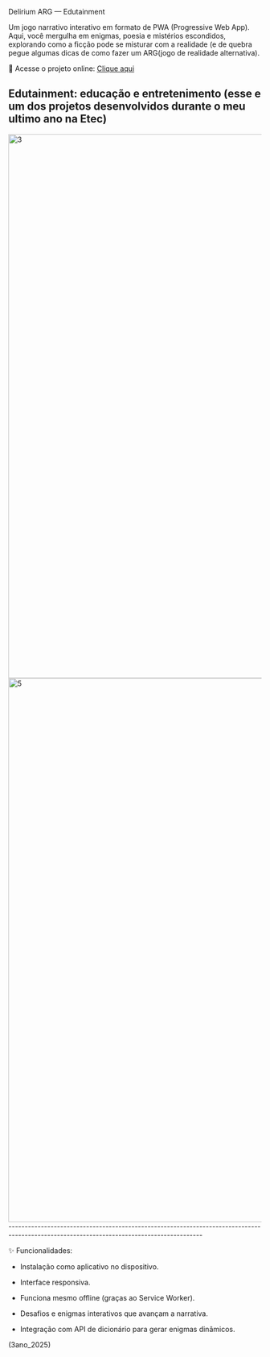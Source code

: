 Delirium ARG — Edutainment

Um jogo narrativo interativo em formato de PWA (Progressive Web App).
Aqui, você mergulha em enigmas, poesia e mistérios escondidos, explorando como a ficção pode se misturar com a realidade (e de quebra pegue algumas dicas de como fazer um ARG(jogo de realidade alternativa).

🔗 Acesse o projeto online: [Clique aqui](https://sweet-aludra.github.io/ARG/index.html)

Edutainment: educação e entretenimento
(esse e um dos projetos desenvolvidos durante o meu ultimo ano na Etec)
------------------------------------------------------------------------------------------------------------------------------------------
<img width="1920" height="1080" alt="3" src="https://github.com/user-attachments/assets/8fce66de-578b-41bd-9ebc-fed1c6e79782" />
<img width="1920" height="1080" alt="5" src="https://github.com/user-attachments/assets/b06cd369-d528-4fc8-b28a-3d4d317d4710" />
------------------------------------------------------------------------------------------------------------------------------------------

✨ Funcionalidades:

* Instalação como aplicativo no dispositivo.

* Interface responsiva.

* Funciona mesmo offline (graças ao Service Worker).

* Desafios e enigmas interativos que avançam a narrativa.

* Integração com API de dicionário para gerar enigmas dinâmicos.

(3ano_2025)
